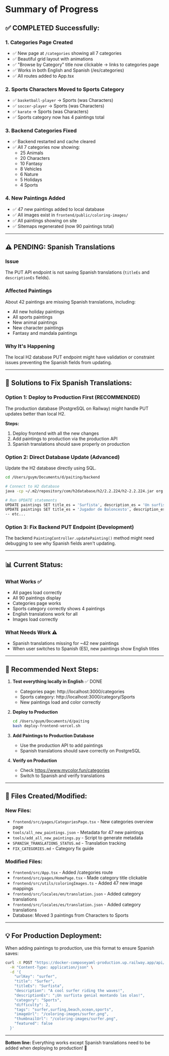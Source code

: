 # Summary of Progress

## ✅ **COMPLETED Successfully:**

### 1. Categories Page Created
- ✅ New page at `/categories` showing all 7 categories
- ✅ Beautiful grid layout with animations
- ✅ "Browse by Category" title now clickable → links to categories page
- ✅ Works in both English and Spanish (/es/categories)
- ✅ All routes added to App.tsx

### 2. Sports Characters Moved to Sports Category
- ✅ `basketball-player` → Sports (was Characters)
- ✅ `soccer-player` → Sports (was Characters)  
- ✅ `karate` → Sports (was Characters)
- ✅ Sports category now has 4 paintings total

### 3. Backend Categories Fixed
- ✅ Backend restarted and cache cleared
- ✅ All 7 categories now showing:
  - 25 Animals
  - 20 Characters
  - 10 Fantasy
  - 8 Vehicles
  - 6 Nature
  - 5 Holidays
  - 4 Sports

### 4. New Paintings Added
- ✅ 47 new paintings added to local database
- ✅ All images exist in `frontend/public/coloring-images/`
- ✅ All paintings showing on site
- ✅ Sitemaps regenerated (now 90 paintings total)

---

## ⚠️ **PENDING: Spanish Translations**

### Issue
The PUT API endpoint is not saving Spanish translations (`titleEs` and `descriptionEs` fields).

### Affected Paintings
About 42 paintings are missing Spanish translations, including:
- All new holiday paintings
- All sports paintings  
- New animal paintings
- New character paintings
- Fantasy and mandala paintings

### Why It's Happening
The local H2 database PUT endpoint might have validation or constraint issues preventing the Spanish fields from updating.

---

## 🔧 **Solutions to Fix Spanish Translations:**

### Option 1: Deploy to Production First (RECOMMENDED)
The production database (PostgreSQL on Railway) might handle PUT updates better than local H2.

**Steps:**
1. Deploy frontend with all the new changes
2. Add paintings to production via the production API
3. Spanish translations should save properly on production

### Option 2: Direct Database Update (Advanced)
Update the H2 database directly using SQL.

```bash
cd /Users/guym/Documents/d/paiting/backend

# Connect to H2 database
java -cp ~/.m2/repository/com/h2database/h2/2.2.224/h2-2.2.224.jar org.h2.tools.Shell -url jdbc:h2:file:./painting -user sa

# Run UPDATE statements
UPDATE paintings SET title_es = 'Surfista', description_es = 'Un surfista genial montando las olas' WHERE url_key = 'surfer';
UPDATE paintings SET title_es = 'Jugador de Baloncesto', description_es = 'Un jugador de baloncesto increíble' WHERE url_key = 'basketball-player';
-- etc...
```

### Option 3: Fix Backend PUT Endpoint (Development)
The backend `PaintingController.updatePainting()` method might need debugging to see why Spanish fields aren't updating.

---

## 📊 **Current Status:**

### What Works ✅
- All pages load correctly
- All 90 paintings display
- Categories page works
- Sports category correctly shows 4 paintings
- English translations work for all
- Images load correctly

### What Needs Work ⚠️
- Spanish translations missing for ~42 new paintings
- When user switches to Spanish (ES), new paintings show English titles

---

## 🚀 **Recommended Next Steps:**

1. **Test everything locally in English** ✅ DONE
   - Categories page: http://localhost:3000/categories
   - Sports category: http://localhost:3000/category/Sports
   - New paintings load and color correctly

2. **Deploy to Production**
   ```bash
   cd /Users/guym/Documents/d/paiting
   bash deploy-frontend-vercel.sh
   ```

3. **Add Paintings to Production Database**
   - Use the production API to add paintings
   - Spanish translations should save correctly on PostgreSQL

4. **Verify on Production**
   - Check https://www.mycolor.fun/categories
   - Switch to Spanish and verify translations

---

## 📝 **Files Created/Modified:**

### New Files:
- `frontend/src/pages/CategoriesPage.tsx` - New categories overview page
- `tools/all_new_paintings.json` - Metadata for 47 new paintings
- `tools/add_all_new_paintings.py` - Script to generate metadata
- `SPANISH_TRANSLATIONS_STATUS.md` - Translation tracking
- `FIX_CATEGORIES.md` - Category fix guide

### Modified Files:
- `frontend/src/App.tsx` - Added /categories route
- `frontend/src/pages/HomePage.tsx` - Made category title clickable
- `frontend/src/utils/coloringImages.ts` - Added 47 new image mappings
- `frontend/src/locales/en/translation.json` - Added category translations
- `frontend/src/locales/es/translation.json` - Added category translations
- Database: Moved 3 paintings from Characters to Sports

---

## 💡 **For Production Deployment:**

When adding paintings to production, use this format to ensure Spanish saves:

```bash
curl -X POST "https://docker-composeyaml-production.up.railway.app/api/paintings" \
  -H "Content-Type: application/json" \
  -d '{
    "urlKey": "surfer",
    "title": "Surfer",
    "titleEs": "Surfista",
    "description": "A cool surfer riding the waves!",
    "descriptionEs": "¡Un surfista genial montando las olas!",
    "category": "Sports",
    "difficulty": 2,
    "tags": "surfer,surfing,beach,ocean,sports",
    "imageUrl": "/coloring-images/surfer.png",
    "thumbnailUrl": "/coloring-images/surfer.png",
    "featured": false
  }'
```

---

**Bottom line:** Everything works except Spanish translations need to be added when deploying to production! 🎉



